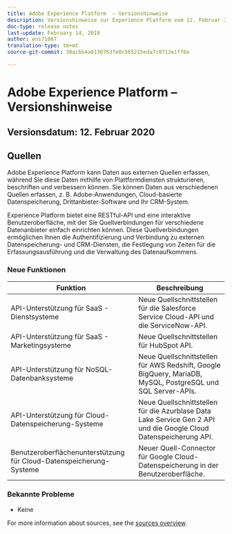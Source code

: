 ```yaml
---
title: Adobe Experience Platform  – Versionshinweise
description: Versionshinweise zur Experience Platform vom 12. Februar 2020
doc-type: release notes
last-update: February 14, 2019
author: ens71067
translation-type: tm+mt
source-git-commit: 38acbb4a0130763fe0c565215eda7c0713e1ff6e

---
```



# Adobe Experience Platform – Versionshinweise

## Versionsdatum: 12. Februar 2020

## Quellen

Adobe Experience Platform kann Daten aus externen Quellen erfassen, während Sie diese Daten mithilfe von Plattformdiensten strukturieren, beschriften und verbessern können. Sie können Daten aus verschiedenen Quellen erfassen, z. B. Adobe-Anwendungen, Cloud-basierte Datenspeicherung, Drittanbieter-Software und Ihr CRM-System.

Experience Platform bietet eine RESTful-API und eine interaktive Benutzeroberfläche, mit der Sie Quellverbindungen für verschiedene Datenanbieter einfach einrichten können. Diese Quellverbindungen ermöglichen Ihnen die Authentifizierung und Verbindung zu externen Datenspeicherung- und CRM-Diensten, die Festlegung von Zeiten für die Erfassungsausführung und die Verwaltung des Datenaufkommens.

### Neue Funktionen

| Funktion | Beschreibung |
| ------- | ----------- |
| API-Unterstützung für SaaS - Dienstsysteme | Neue Quellschnittstellen für die Salesforce Service Cloud-API und die ServiceNow-API. |
| API-Unterstützung für SaaS - Marketingsysteme | Neue Quellschnittstellen für HubSpot API. |
| API-Unterstützung für NoSQL-Datenbanksysteme | Neue Quellschnittstellen für AWS Redshift, Google BigQuery, MariaDB, MySQL, PostgreSQL und SQL Server-APIs. |
| API-Unterstützung für Cloud-Datenspeicherung-Systeme | Neue Quellschnittstellen für die Azurblase Data Lake Service Gen 2 API und die Google Cloud Datenspeicherung API. |
| Benutzeroberflächenunterstützung für Cloud-Datenspeicherung-Systeme | Neuer Quell-Connector für Google Cloud-Datenspeicherung in der Benutzeroberfläche. |

### Bekannte Probleme

* Keine

For more information about sources, see the [sources overview](../../source-connectors/home.md).